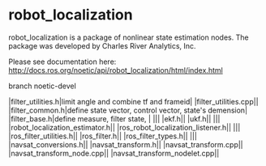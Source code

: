 robot_localization
==================

robot_localization is a package of nonlinear state estimation nodes. The package was developed by Charles River Analytics, Inc.

Please see documentation here: http://docs.ros.org/noetic/api/robot_localization/html/index.html

branch noetic-devel


|filter_utilities.h|limit angle and combine tf and frameid|
|filter_utilities.cpp||
|filter_common.h|define state vector, control vector, state's demension|
|filter_base.h|define measure, filter state, |
|||
|ekf.h||
|ukf.h||
|||
|robot_localization_estimator.h||
|ros_robot_localization_listener.h||
|||
|ros_filter_utilities.h||
|ros_filter.h||
|ros_filter_types.h||
|||
|navsat_conversions.h||
|navsat_transform.h||
|navsat_transform.cpp||
|navsat_transform_node.cpp||
|navsat_transform_nodelet.cpp||